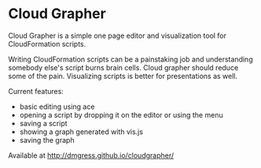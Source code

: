 # Cloud Grapher
Cloud Grapher is a simple one page editor and visualization tool for CloudFormation scripts.

Writing CloudFormation scripts can be a painstaking job and understanding somebody else's script burns brain cells. Cloud grapher should reduce some of the pain. Visualizing scripts is better for presentations as well.

Current features:
* basic editing using ace
* opening a script by dropping it on the editor or using the menu
* saving a script
* showing a graph generated with vis.js
* saving the graph

Available at http://dmgress.github.io/cloudgrapher/
